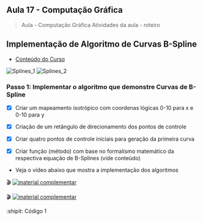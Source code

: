 ## Aula 17 - Computação Gráfica

> Aula - Computação Gráfica
> Atividades da aula - roteiro

## Implementação de Algoritmo de Curvas B-Spline

- [Conteúdo do Curso](https://github.com/marcoswagner-commits/projetos_cg/blob/6ad36f5898322174ec7c05a76d1d8c4e67e97656/ApostilaCG2021_Modulo2.pdf)

![Splines_1](https://user-images.githubusercontent.com/81576640/127563586-e28c0116-c92f-4739-a13b-9f8a231b518b.gif)
![Splines_2](https://user-images.githubusercontent.com/81576640/127563599-e7575d56-6479-4e5f-8a67-64aa912eb75d.gif)


### Passo 1: Implementar o algoritmo que demonstre Curvas de B-Spline
- [x] Criar um mapeamento isotrópico com coordenas lógicas 0-10 para x e 0-10 para y
- [x] Criação de um retângulo de direcionamento dos pontos de controle
- [x] Criar quatro pontos de controle iniciais para geração da primeira curva 
- [x] Criar função (método) com base no formalismo matemático da respectiva equação de B-Splines (vide conteúdo)


- Veja o vídeo abaixo que mostra a implementação dos algoritmos
 
🎬
[![material complementar](https://github.com/marcoswagner-commits/projetos_cg/blob/5cfc010ea574a440df9f67195aa7c4f89b2efaf9/Capa_Aula_16-17.png)](https://www.youtube.com/watch?v=BOf0kEBVzYQ)

🎬
[![material complementar](https://github.com/marcoswagner-commits/projetos_cg/blob/5cfc010ea574a440df9f67195aa7c4f89b2efaf9/Capa_Aula_16-17.png)](https://www.youtube.com/watch?v=f86Fw8OHDHk)



:shipit: Código 1
```



```



